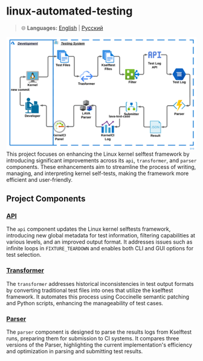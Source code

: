 # linux-automated-testing

> 🌐 **Languages:** [English](./README.md) | [Русский](./README_ru.md)

![framework](./framework.png) 
This project focuses on enhancing the Linux kernel selftest framework by introducing significant improvements across its `api`, `transformer`, and `parser` components. These enhancements aim to streamline the process of writing, managing, and interpreting kernel self-tests, making the framework more efficient and user-friendly.

## Project Components

### [API](./api/README.md)

The `api` component updates the Linux kernel selftests framework, introducing new global metadata for test information, filtering capabilities at various levels, and an improved output format. It addresses issues such as infinite loops in `FIXTURE_TEARDOWN` and enables both CLI and GUI options for test selection.

### [Transformer](./transformer/README.md)

The `transformer` addresses historical inconsistencies in test output formats by converting traditional test files into ones that utilize the kselftest framework. It automates this process using Coccinelle semantic patching and Python scripts, enhancing the manageability of test cases.

### [Parser](./parser/README.md)

The `parser` component is designed to parse the results logs from Kselftest runs, preparing them for submission to CI systems. It compares three versions of the Parser, highlighting the current implementation's efficiency and optimization in parsing and submitting test results.
